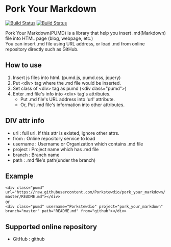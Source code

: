 # Pork Your Markdown
[![Build Status](https://travis-ci.org/Porkstewdio/pork_your_markdown.svg?branch=master)](https://travis-ci.org/Porkstewdio/pork_your_markdown)
[![Build Status](https://travis-ci.org/Porkstewdio/pork_your_markdown.svg?branch=develop)](https://travis-ci.org/Porkstewdio/pork_your_markdown)

Pork Your Markdown(PUMD) is a library that help you insert .md(Markdown) file into HTML page (blog, webpage, etc.)<br>
You can insert .md file using URL address, or load .md from online repository directly such as GitHub.

## How to use
1. Insert js files into html. (pumd.js, pumd.css, jquery)
2. Put \<div\> tag where the .md file would be inserted.
3. Set class of \<div\> tag as pumd (\<div class="pumd"\>)
4. Enter .md file's info into \<div\> tag's attributes.
    * Put .md file's URL address into 'url' attribute.
    * Or, Put .md file's information into other attributes.

## DIV attr info
- url : full url. If this attr is existed, ignore other attrs.
- from : Online repository service to load
- username : Username or Organization which contains .md file
- project : Project name which has .md file
- branch : Branch name
- path : .md file's path(under the branch)

## Example
`<div class="pumd" url="https://raw.githubusercontent.com/Porkstewdio/pork_your_markdown/master/README.md"></div>`<br>
or<br>
`<div class="pumd" username="Porkstewdio" project="pork_your_markdown" branch="master" path="README.md" from="github"></div>`

## Supported online repository
 - GitHub : github
